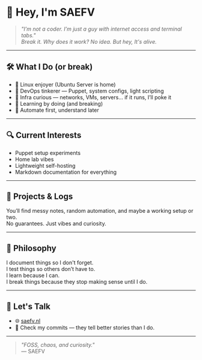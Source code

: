 # 👋 Hey, I'm SAEFV

> _"I’m not a coder. I’m just a guy with internet access and terminal tabs."_  
> _Break it. Why does it work? No idea. But hey, It's alive._

---

## 🛠️ What I Do (or break)

- 🐧 Linux enjoyer (Ubuntu Server is home)
- 🔧 DevOps tinkerer — Puppet, system configs, light scripting
- 🧠 Infra curious — networks, VMs, servers... if it runs, I’ll poke it
- 🧪 Learning by doing (and breaking)
- 🤖 Automate first, understand later

---

## 🔍 Current Interests

- Puppet setup experiments
- Home lab vibes
- Lightweight self-hosting
- Markdown documentation for everything

---

## 📁 Projects & Logs

You’ll find messy notes, random automation, and maybe a working setup or two.  
No guarantees. Just vibes and curiosity.

---

## 🧠 Philosophy

I document things so I don't forget.  
I test things so others don’t have to.  
I learn because I can.  
I break things because they stop making sense until I do.

---

## 💬 Let's Talk

- 🌐 [saefv.nl](https://saefv.nl)
- 📧 Check my commits — they tell better stories than I do.

---

> _"FOSS, chaos, and curiosity."_  
> — SAEFV
